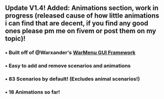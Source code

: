 ## Update V1.4! Added: Animations section, work in progress (released cause of how little animations i can find that are decent, if you find any good ones please pm me on fivem or post them on my topic)!


### • Built off of @Warxander's [WarMenu GUI Framework](https://forum.fivem.net/t/release-0-9-7-warmenu-lua-gui-framework/41249)
### • Easy to add and remove scenarios and animations
### • 83 Scenarios by default! (Excludes animal scenarios!)
### • 18 Animations so far!
